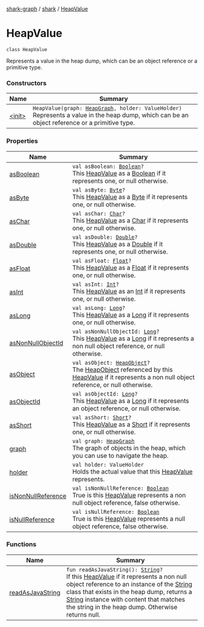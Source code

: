 [shark-graph](../../index.md) / [shark](../index.md) / [HeapValue](./index.md)

# HeapValue

`class HeapValue`

Represents a value in the heap dump, which can be an object reference or
a primitive type.

### Constructors

| Name | Summary |
|---|---|
| [&lt;init&gt;](-init-.md) | `HeapValue(graph: `[`HeapGraph`](../-heap-graph/index.md)`, holder: ValueHolder)`<br>Represents a value in the heap dump, which can be an object reference or a primitive type. |

### Properties

| Name | Summary |
|---|---|
| [asBoolean](as-boolean.md) | `val asBoolean: `[`Boolean`](https://kotlinlang.org/api/latest/jvm/stdlib/kotlin/-boolean/index.html)`?`<br>This [HeapValue](./index.md) as a [Boolean](https://kotlinlang.org/api/latest/jvm/stdlib/kotlin/-boolean/index.html) if it represents one, or null otherwise. |
| [asByte](as-byte.md) | `val asByte: `[`Byte`](https://kotlinlang.org/api/latest/jvm/stdlib/kotlin/-byte/index.html)`?`<br>This [HeapValue](./index.md) as a [Byte](https://kotlinlang.org/api/latest/jvm/stdlib/kotlin/-byte/index.html) if it represents one, or null otherwise. |
| [asChar](as-char.md) | `val asChar: `[`Char`](https://kotlinlang.org/api/latest/jvm/stdlib/kotlin/-char/index.html)`?`<br>This [HeapValue](./index.md) as a [Char](https://kotlinlang.org/api/latest/jvm/stdlib/kotlin/-char/index.html) if it represents one, or null otherwise. |
| [asDouble](as-double.md) | `val asDouble: `[`Double`](https://kotlinlang.org/api/latest/jvm/stdlib/kotlin/-double/index.html)`?`<br>This [HeapValue](./index.md) as a [Double](https://kotlinlang.org/api/latest/jvm/stdlib/kotlin/-double/index.html) if it represents one, or null otherwise. |
| [asFloat](as-float.md) | `val asFloat: `[`Float`](https://kotlinlang.org/api/latest/jvm/stdlib/kotlin/-float/index.html)`?`<br>This [HeapValue](./index.md) as a [Float](https://kotlinlang.org/api/latest/jvm/stdlib/kotlin/-float/index.html) if it represents one, or null otherwise. |
| [asInt](as-int.md) | `val asInt: `[`Int`](https://kotlinlang.org/api/latest/jvm/stdlib/kotlin/-int/index.html)`?`<br>This [HeapValue](./index.md) as an [Int](https://kotlinlang.org/api/latest/jvm/stdlib/kotlin/-int/index.html) if it represents one, or null otherwise. |
| [asLong](as-long.md) | `val asLong: `[`Long`](https://kotlinlang.org/api/latest/jvm/stdlib/kotlin/-long/index.html)`?`<br>This [HeapValue](./index.md) as a [Long](https://kotlinlang.org/api/latest/jvm/stdlib/kotlin/-long/index.html) if it represents one, or null otherwise. |
| [asNonNullObjectId](as-non-null-object-id.md) | `val asNonNullObjectId: `[`Long`](https://kotlinlang.org/api/latest/jvm/stdlib/kotlin/-long/index.html)`?`<br>This [HeapValue](./index.md) as a [Long](https://kotlinlang.org/api/latest/jvm/stdlib/kotlin/-long/index.html) if it represents a non null object reference, or null otherwise. |
| [asObject](as-object.md) | `val asObject: `[`HeapObject`](../-heap-object/index.md)`?`<br>The [HeapObject](../-heap-object/index.md) referenced by this [HeapValue](./index.md) if it represents a non null object reference, or null otherwise. |
| [asObjectId](as-object-id.md) | `val asObjectId: `[`Long`](https://kotlinlang.org/api/latest/jvm/stdlib/kotlin/-long/index.html)`?`<br>This [HeapValue](./index.md) as a [Long](https://kotlinlang.org/api/latest/jvm/stdlib/kotlin/-long/index.html) if it represents an object reference, or null otherwise. |
| [asShort](as-short.md) | `val asShort: `[`Short`](https://kotlinlang.org/api/latest/jvm/stdlib/kotlin/-short/index.html)`?`<br>This [HeapValue](./index.md) as a [Short](https://kotlinlang.org/api/latest/jvm/stdlib/kotlin/-short/index.html) if it represents one, or null otherwise. |
| [graph](graph.md) | `val graph: `[`HeapGraph`](../-heap-graph/index.md)<br>The graph of objects in the heap, which you can use to navigate the heap. |
| [holder](holder.md) | `val holder: ValueHolder`<br>Holds the actual value that this [HeapValue](./index.md) represents. |
| [isNonNullReference](is-non-null-reference.md) | `val isNonNullReference: `[`Boolean`](https://kotlinlang.org/api/latest/jvm/stdlib/kotlin/-boolean/index.html)<br>True is this [HeapValue](./index.md) represents a non null object reference, false otherwise. |
| [isNullReference](is-null-reference.md) | `val isNullReference: `[`Boolean`](https://kotlinlang.org/api/latest/jvm/stdlib/kotlin/-boolean/index.html)<br>True is this [HeapValue](./index.md) represents a null object reference, false otherwise. |

### Functions

| Name | Summary |
|---|---|
| [readAsJavaString](read-as-java-string.md) | `fun readAsJavaString(): `[`String`](https://kotlinlang.org/api/latest/jvm/stdlib/kotlin/-string/index.html)`?`<br>If this [HeapValue](./index.md) if it represents a non null object reference to an instance of the [String](https://kotlinlang.org/api/latest/jvm/stdlib/kotlin/-string/index.html) class that exists in the heap dump, returns a [String](https://kotlinlang.org/api/latest/jvm/stdlib/kotlin/-string/index.html) instance with content that matches the string in the heap dump. Otherwise returns null. |
